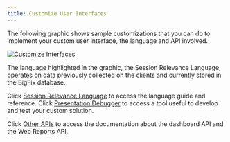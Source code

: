 ```yaml
---
title: Customize User Interfaces
---
```


The following graphic shows sample customizations that you can do to implement
your custom user interface, the language and API involved.

![Customize Interfaces](/static/img/customize-interfaces.png)

The language highlighted in the graphic, the Session Relevance Language, operates on data previously collected on the
clients and currently stored in the BigFix database.

Click [Session Relevance Language](/relevance/session/) to access the language guide and reference.
Click [Presentation Debugger](https://www-01.ibm.com/support/knowledgecenter/SS63NW_9.2.0/com.ibm.tivoli.tem.doc_9.2/Platform/Relevance/c_using_the_presentation_debugge.html) to access a tool useful to develop and test your custom solution.

Click [Other APIs](/other/) to access the documentation about the dashboard API and the Web Reports API.

<!--- Select [Use Case Scenarios](/use-cases/) in the main toolbar and then the name
of the scenario listed in the graphic to see the steps to run to implement it. --->
